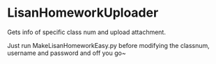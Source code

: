 # LisanHomeworkUploader
Gets info of specific class num and upload attachment.

Just run MakeLisanHomeworkEasy.py before modifying the classnum, username and password and off you go~
